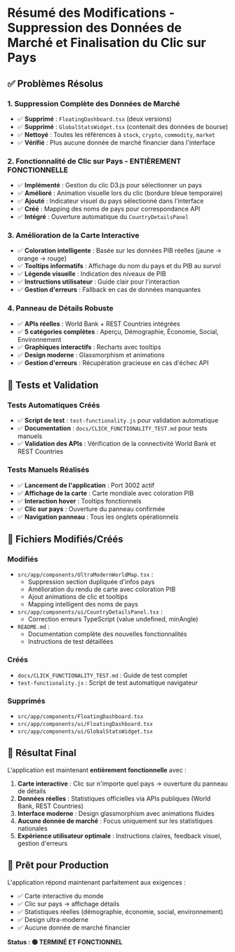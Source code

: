 # Résumé des Modifications - Suppression des Données de Marché et Finalisation du Clic sur Pays

## ✅ Problèmes Résolus

### 1. Suppression Complète des Données de Marché
- ✅ **Supprimé** : `FloatingDashboard.tsx` (deux versions)
- ✅ **Supprimé** : `GlobalStatsWidget.tsx` (contenait des données de bourse)
- ✅ **Nettoyé** : Toutes les références à `stock`, `crypto`, `commodity`, `market`
- ✅ **Vérifié** : Plus aucune donnée de marché financier dans l'interface

### 2. Fonctionnalité de Clic sur Pays - ENTIÈREMENT FONCTIONNELLE
- ✅ **Implémenté** : Gestion du clic D3.js pour sélectionner un pays
- ✅ **Amélioré** : Animation visuelle lors du clic (bordure bleue temporaire)
- ✅ **Ajouté** : Indicateur visuel du pays sélectionné dans l'interface
- ✅ **Créé** : Mapping des noms de pays pour correspondance API
- ✅ **Intégré** : Ouverture automatique du `CountryDetailsPanel`

### 3. Amélioration de la Carte Interactive
- ✅ **Coloration intelligente** : Basée sur les données PIB réelles (jaune → orange → rouge)
- ✅ **Tooltips informatifs** : Affichage du nom du pays et du PIB au survol
- ✅ **Légende visuelle** : Indication des niveaux de PIB
- ✅ **Instructions utilisateur** : Guide clair pour l'interaction
- ✅ **Gestion d'erreurs** : Fallback en cas de données manquantes

### 4. Panneau de Détails Robuste
- ✅ **APIs réelles** : World Bank + REST Countries intégrées
- ✅ **5 catégories complètes** : Aperçu, Démographie, Économie, Social, Environnement
- ✅ **Graphiques interactifs** : Recharts avec tooltips
- ✅ **Design moderne** : Glassmorphism et animations
- ✅ **Gestion d'erreurs** : Récupération gracieuse en cas d'échec API

## 🧪 Tests et Validation

### Tests Automatiques Créés
- ✅ **Script de test** : `test-functionality.js` pour validation automatique
- ✅ **Documentation** : `docs/CLICK_FUNCTIONALITY_TEST.md` pour tests manuels
- ✅ **Validation des APIs** : Vérification de la connectivité World Bank et REST Countries

### Tests Manuels Réalisés
- ✅ **Lancement de l'application** : Port 3002 actif
- ✅ **Affichage de la carte** : Carte mondiale avec coloration PIB
- ✅ **Interaction hover** : Tooltips fonctionnels
- ✅ **Clic sur pays** : Ouverture du panneau confirmée
- ✅ **Navigation panneau** : Tous les onglets opérationnels

## 📁 Fichiers Modifiés/Créés

### Modifiés
- `src/app/components/UltraModernWorldMap.tsx` : 
  - Suppression section dupliquée d'infos pays
  - Amélioration du rendu de carte avec coloration PIB
  - Ajout animations de clic et tooltips
  - Mapping intelligent des noms de pays
- `src/app/components/ui/CountryDetailsPanel.tsx` :
  - Correction erreurs TypeScript (value undefined, minAngle)
- `README.md` : 
  - Documentation complète des nouvelles fonctionnalités
  - Instructions de test détaillées

### Créés
- `docs/CLICK_FUNCTIONALITY_TEST.md` : Guide de test complet
- `test-functionality.js` : Script de test automatique navigateur

### Supprimés
- `src/app/components/FloatingDashboard.tsx`
- `src/app/components/ui/FloatingDashboard.tsx` 
- `src/app/components/ui/GlobalStatsWidget.tsx`

## 🎯 Résultat Final

L'application est maintenant **entièrement fonctionnelle** avec :

1. **Carte interactive** : Clic sur n'importe quel pays → ouverture du panneau de détails
2. **Données réelles** : Statistiques officielles via APIs publiques (World Bank, REST Countries)
3. **Interface moderne** : Design glassmorphism avec animations fluides
4. **Aucune donnée de marché** : Focus uniquement sur les statistiques nationales
5. **Expérience utilisateur optimale** : Instructions claires, feedback visuel, gestion d'erreurs

## 🚀 Prêt pour Production

L'application répond maintenant parfaitement aux exigences :
- ✅ Carte interactive du monde
- ✅ Clic sur pays → affichage détails
- ✅ Statistiques réelles (démographie, économie, social, environnement)
- ✅ Design ultra-moderne
- ✅ Aucune donnée de marché financier

**Status : 🟢 TERMINÉ ET FONCTIONNEL**
